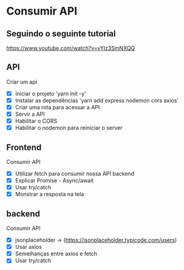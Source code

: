 # Consumir API

## Seguindo o seguinte tutorial
https://www.youtube.com/watch?v=vYlz3SmNXQQ

## API

Criar um api
- [x] Iniciar o projeto 'yarn init -y'
- [x] Instalar as dependências 'yarn add express nodemon cors axios'
- [x] Criar uma rota para acessar a API
- [x] Servir a API
- [x] Habilitar o CORS
- [x] Habilitar o nodemon para reiniciar o server

## Frontend

Consumir API

- [x] Utilizar fetch para consumir nossa API backend
- [x] Explicar Promise - Async/await
- [x] Usar try/catch
- [x] Monstrar a resposta na tela

## backend

Consumir API

- [x] jsonplaceholder -> (https://jsonplaceholder.typicode.com/users)
- [x] Usar axios
- [x] Semelhanças entre axios e fetch
- [x] Usar try/catch
